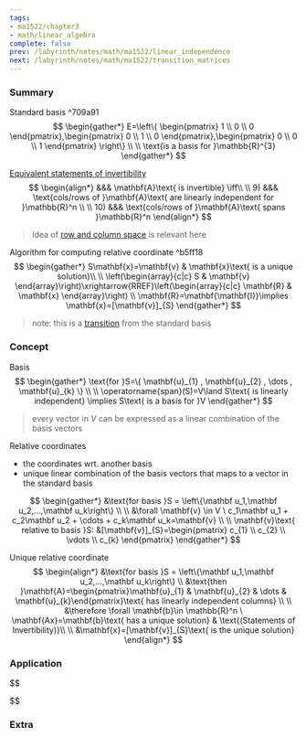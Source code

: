```yaml
---
tags:
- ma1522/chapter3
- math/linear_algebra
complete: false
prev: /labyrinth/notes/math/ma1522/linear_independence
next: /labyrinth/notes/math/ma1522/transition_matrices
---
```

   
### Summary
Standard basis ^709a91
$$
\begin{gather*}
E=\left\{ \begin{pmatrix}
1 \\
0 \\
0
\end{pmatrix},\begin{pmatrix}
0 \\
1 \\
0
\end{pmatrix},\begin{pmatrix}
0 \\
0 \\
1
\end{pmatrix} \right\} \\
\\
\text{is a basis for }\mathbb{R}^{3}
\end{gather*}
$$

[Equivalent statements of invertibility](/labyrinth/notes/math/ma1522/inverse_of_square_matrices#^468393)
$$
\begin{align*}
&&& \mathbf{A}\text{ is invertible} \iff\\
\\
9) &&& \text{cols/rows of }\mathbf{A}\text{ are linearly independent for }\mathbb{R}^n \\
\\
10) &&& \text{cols/rows of }\mathbf{A}\text{ spans }\mathbb{R}^n
\end{align*}
$$
> idea of [row and column space](/labyrinth/notes/math/ma1522/matrix_spaces) is relevant here

Algorithm for computing relative coordinate ^b5ff18
$$
\begin{gather*}
S\mathbf{x}=\mathbf{v} & \mathbf{x}\text{ is a unique solution}\\
\\
\left(\begin{array}{c|c} S & \mathbf{v} \end{array}\right)\xrightarrow{RREF}\left(\begin{array}{c|c} \mathbf{R} & \mathbf{x} \end{array}\right) \\
\mathbf{R}=\mathbf{\mathbf{I}}\implies \mathbf{x}=[\mathbf{v}]_{S}
\end{gather*}
$$
> note: this is a [transition](/labyrinth/notes/math/ma1522/transition_matrices) from the standard basis
### Concept
Basis
$$
\begin{gather*}
\text{for }S=\{ \mathbf{u}_{1} , \mathbf{u}_{2} , \dots , \mathbf{u}_{k} \} \\
\\
\operatorname{span}(S)=V\land S\text{ is linearly independent} \implies S\text{ is a basis for }V
\end{gather*}
$$
> every vector in $V$ can be expressed as a linear combination of the basis vectors

Relative coordinates
- the coordinates wrt. another basis
- unique linear combination of the basis vectors that maps to a vector in the standard basis

$$
\begin{gather*}
&\text{for basis }S = \left\{\mathbf u_1,\mathbf u_2,...,\mathbf u_k\right\} \\
\\
&\forall \mathbf{v} \in V \ c_1\mathbf u_1 + c_2\mathbf u_2 + \cdots + c_k\mathbf u_k=\mathbf{v} \\
\\
\mathbf{v}\text{ relative to basis }S: &[\mathbf{v}]_{S}=\begin{pmatrix}
c_{1} \\
c_{2} \\
\vdots \\
c_{k}
\end{pmatrix}
\end{gather*}
$$

Unique relative coordinate
$$
\begin{align*}
&\text{for basis }S = \left\{\mathbf u_1,\mathbf u_2,...,\mathbf u_k\right\} \\
&\text{then }\mathbf{A}=\begin{pmatrix}\mathbf{u}_{1} & \mathbf{u}_{2} & \dots & \mathbf{u}_{k}\end{pmatrix}\text{ has linearly independent columns} \\
\\
&\therefore \forall \mathbf{b}\in \mathbb{R}^n \ \mathbf{Ax}=\mathbf{b}\text{ has a unique solution} & \text{(Statements of Invertibility)}\\
\\
&\mathbf{x}=[\mathbf{v}]_{S}\text{ is the unique solution}
\end{align*}
$$
### Application
$$

$$

### Extra

